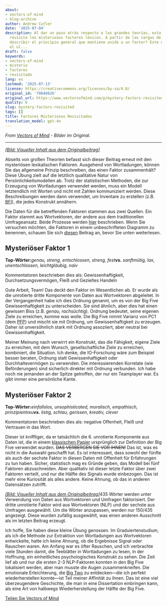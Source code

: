 ```yaml
---
about:
- vectors-of-mind
- blog-archive
author: Andrew Cutler
date: '2025-07-04'
description: Al dar un paso atrás respecto a las grandes teorías, esta publicación
  revisita los misteriosos factores léxicos. A partir de las cargas de palabras, ¿puedes
  describir el principio general que mantiene unido a un factor? Este ejercicio aborda
  el ul...
draft: false
keywords:
- vectors-of-mind
- misterio
- factores
- revisitado
lang: es
lastmod: '2025-07-13'
license: https://creativecommons.org/licenses/by-sa/4.0/
original_id: '70046926'
original_url: https://www.vectorsofmind.com/p/mystery-factors-revisited
quality: 6
slug: mystery-factors-revisited
tags: []
title: Factores Misteriosos Revisitados
translation_model: gpt-4o
---
```


*From [Vectors of Mind](https://www.vectorsofmind.com/p/mystery-factors-revisited) - Bilder im Original.*

---

[*[Bild: Visueller Inhalt aus dem Originalbeitrag]*](https://substackcdn.com/image/fetch/$s_!mwT7!,f_auto,q_auto:good,fl_progressive:steep/https%3A%2F%2Fbucketeer-e05bbc84-baa3-437e-9518-adb32be77984.s3.amazonaws.com%2Fpublic%2Fimages%2Fce394826-55c7-436d-baf8-89fc9febae13_1024x1024.png)

Abseits von großen Theorien befasst sich dieser Beitrag erneut mit den mysteriösen lexikalischen Faktoren. Ausgehend von Wortladungen, können Sie das allgemeine Prinzip beschreiben, das einen Faktor zusammenhält? Diese Übung zielt auf die letztlich qualitative Natur von Persönlichkeitsmodellen ab. Trotz der statistischen Methoden, die zur Erzeugung von Wortladungen verwendet werden, muss ein Modell letztendlich mit Worten und nicht mit Zahlen kommuniziert werden. Diese Beschreibungen werden dann verwendet, um Inventare zu erstellen (z.B. [BFI](https://fetzer.org/sites/default/files/images/stories/pdf/selfmeasures/Personality-BigFiveInventory.pdf)), die jedes Konstrukt annähern.

Die Daten für die betreffenden Faktoren stammen aus zwei Quellen. Ein Faktor stammt aus Wortvektoren, der andere aus dem traditionellen Umfrageansatz. Beide Prozesse werden [hier](https://vectors.substack.com/p/the-big-five-are-word-vectors) beschrieben. Wenn Sie versuchen möchten, die Faktoren in einem unbeschrifteten Diagramm zu benennen, schauen Sie sich [diesen](https://vectors.substack.com/p/guess-the-factor) Beitrag an, bevor Sie unten weiterlesen.

## **Mysteriöser Faktor 1**


**Top-Wörter:**_genau, streng, entschlossen, streng, fest_**vs.** _sanftmütig, lax, unentschlossen, leichtgläubig, naiv_

Kommentatoren beschrieben dies als: Gewissenhaftigkeit, Durchsetzungsvermögen, Fleiß und Gezieltes Handeln

Gute Arbeit, Team! Das deckt den Faktor im Wesentlichen ab. Er wurde als die unrotierte dritte Komponente von Daten aus Wortvektoren abgeleitet. In der Vergangenheit habe ich dies Ordnung genannt, um es von der Big Five Gewissenhaftigkeit zu unterscheiden. Sie sind ähnlich, aber dies hat einen gewissen Biss (z.B. _genau, rachsüchtig_). Ordnung bedeutet, seine eigenen Ziele zu erreichen, komme was wolle. Die Big Five nimmt Varianz von PC1 (dem [PFP](https://vectors.substack.com/p/primary-factor-of-personality-part)) und mischt sie mit Ordnung, um Gewissenhaftigkeit zu erzeugen. Daher ist unversöhnlich stark mit Ordnung assoziiert, aber neutral bei Gewissenhaftigkeit.

Meiner Meinung nach verwirrt ein Konstrukt, das die Fähigkeit, eigene Ziele zu erreichen, mit dem Wunsch, gesellschaftliche Ziele zu erreichen, kombiniert, die Situation. Ich denke, die IO-Forschung wäre zum Beispiel besser beraten, Ordnung statt Gewissenhaftigkeit oder Durchhaltevermögen zu verwenden. Die interessierenden Korrelate (wie Beförderungen) sind sicherlich direkter mit Ordnung verbunden. Ich habe noch nie jemanden an der Spitze getroffen, der nur ein Teamplayer war. Es gibt immer eine persönliche Kante.

## **Mysteriöser Faktor 2**


**Top-Wörter:**_einfallslos, unsophisticated, moralisch, empathisch, prinzipientreu_**vs.** _listig, schlau, gerissen, kreativ, clever_

Kommentatoren beschrieben dies als: negative Offenheit, Fleiß und Vertrauen in das Wort.

Dieser ist kniffliger, da er tatsächlich die 6. unrotierte Komponente aus Daten ist, die in einem [klassischen Papier](https://onlinelibrary.wiley.com/doi/abs/10.1002/\(SICI\)1099-0984\(199603\)10:1%3C61::AID-PER246%3E3.0.CO;2-D) ursprünglich zur Definition der Big Five verwendet wurden. ~~DAS VERBERGEN SIE VOR IHNEN!~~ Das ist, was es nicht in die Auswahl geschafft hat. Es ist interessant, dass sowohl der fünfte als auch der sechste Faktor in diesen Daten mit Offenheit für Erfahrungen zu tun haben. Sicher, statistisch mag es Gründe geben, das Modell bei fünf Faktoren abzuschneiden. Aber qualitativ ist dieser letzte Faktor über zwei Faktoren verteilt, und nur die Hälfte des Signals wurde einbezogen. Das ist mehr eine Kuriosität als alles andere. Keine Ahnung, ob das in anderen Datensätzen zutrifft.

[*[Bild: Visueller Inhalt aus dem Originalbeitrag]*](https://substackcdn.com/image/fetch/$s_!NlBJ!,f_auto,q_auto:good,fl_progressive:steep/https%3A%2F%2Fbucketeer-e05bbc84-baa3-437e-9518-adb32be77984.s3.amazonaws.com%2Fpublic%2Fimages%2Fbcba348e-6ed3-442c-9506-6d3a8f7b5d4e_1201x1065.png)435 Wörter werden unter Verwendung von Daten aus Wortvektoren und Umfragen faktorisiert. Der dritte unrotierte Faktor wird aus Wortvektoren (NLP) und der sechste aus Umfragen ausgewählt. Um die Wörter anzupassen, werden nur 150/435 angezeigt. Diese wurden zufällig ausgewählt, was einen anderen Ausschnitt als im letzten Beitrag erzeugt.

Ich hoffe, Sie haben diese kleine Übung genossen. Im Graduiertenstudium, als ich die Methode zur Extraktion von Wortladungen aus Wortvektoren entwickelte, hatte ich keine Ahnung, ob die Ergebnisse Signal oder Rauschen waren. Am Anfang war es öfter Rauschen, und ich verbrachte viele Stunden damit, die Teeblätter in Wortladungen zu lesen, in der Hoffnung, ein einheitliches psychologisches Konstrukt zu sehen. Die Zeit lief ab und nur die ersten 2-3 NLP-Faktoren konnten in den Big Five lokalisiert werden, aber man musste die Augen zusammenkneifen. Die emotionale Erleichterung, die [Big Two](https://psycnet.apa.org/fulltext/1997-42257-010.html) zu entdecken—die ich perfekt wiederherstellen konnte—ist Teil meiner Affinität zu ihnen. Das ist eine viel überzeugendere Geschichte, die man in eine Dissertation einbringen kann, als eine Art von halbwegs Wiederherstellung der Hälfte der Big Five.

[Teilen Sie Vectors of Mind](https://vectors.substack.com/?action=share)